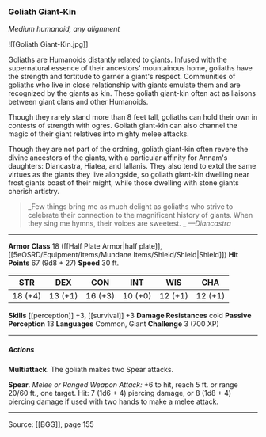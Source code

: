 ### Goliath Giant-Kin
_Medium humanoid, any alignment_

![[Goliath Giant-Kin.jpg]]

Goliaths are Humanoids distantly related to giants. Infused with the supernatural essence of their ancestors' mountainous home, goliaths have the strength and fortitude to garner a giant's respect. Communities of goliaths who live in close relationship with giants emulate them and are recognized by the giants as kin. These goliath giant-kin often act as liaisons between giant clans and other Humanoids.

Though they rarely stand more than 8 feet tall, goliaths can hold their own in contests of strength with ogres. Goliath giant-kin can also channel the magic of their giant relatives into mighty melee attacks.

Though they are not part of the ordning, goliath giant-kin often revere the divine ancestors of the giants, with a particular affinity for Annam's daughters: Diancastra, Hiatea, and Iallanis. They also tend to extol the same virtues as the giants they live alongside, so goliath giant-kin dwelling near frost giants boast of their might, while those dwelling with stone giants cherish artistry.

> _Few things bring me as much delight as goliaths who strive to celebrate their connection to the magnificent history of giants. When they sing me hymns, their voices are sweetest.
_
> _—Diancastra_




---

**Armor Class** 18 ([[Half Plate Armor|half plate]], [[5eOSRD/Equipment/Items/Mundane Items/Shield/Shield|Shield]])
**Hit Points** 67 (9d8 + 27)
**Speed** 30 ft.

| STR     | DEX     | CON     | INT     | WIS     | CHA     |
|---------|---------|---------|---------|---------|---------|
| 18 (+4) | 13 (+1) | 16 (+3) | 10 (+0) | 12 (+1) | 12 (+1) |

**Skills** [[perception]] +3, [[survival]] +3
**Damage Resistances** cold
**Passive Perception** 13
**Languages** Common, Giant
**Challenge** 3 (700 XP)

---

##### Actions
**Multiattack**. The goliath makes two Spear attacks.

**Spear**. _Melee or Ranged Weapon Attack:_ +6 to hit, reach 5 ft. or range 20/60 ft., one target. Hit: 7 (1d6 + 4) piercing damage, or 8 (1d8 + 4) piercing damage if used with two hands to make a melee attack.


---

Source: [[BGG]], page 155